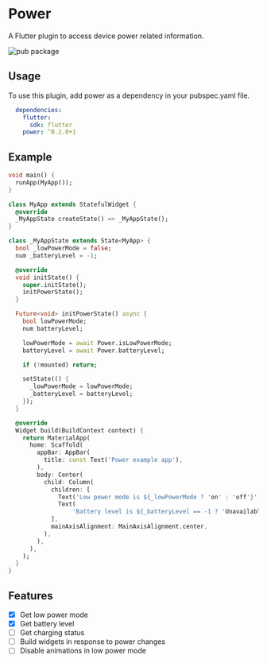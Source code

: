# Power

A Flutter plugin to access device power related information.

![pub package](https://img.shields.io/pub/v/power.svg)

## Usage

To use this plugin, add power as a dependency in your pubspec.yaml file.

``` yaml
  dependencies:
    flutter:
      sdk: flutter
    power: ^0.2.0+1
```

## Example

``` dart
void main() {
  runApp(MyApp());
}

class MyApp extends StatefulWidget {
  @override
  _MyAppState createState() => _MyAppState();
}

class _MyAppState extends State<MyApp> {
  bool _lowPowerMode = false;
  num _batteryLevel = -1;

  @override
  void initState() {
    super.initState();
    initPowerState();
  }

  Future<void> initPowerState() async {
    bool lowPowerMode;
    num batteryLevel;

    lowPowerMode = await Power.isLowPowerMode;
    batteryLevel = await Power.batteryLevel;

    if (!mounted) return;

    setState(() {
      _lowPowerMode = lowPowerMode;
      _batteryLevel = batteryLevel;
    });
  }

  @override
  Widget build(BuildContext context) {
    return MaterialApp(
      home: Scaffold(
        appBar: AppBar(
          title: const Text('Power example app'),
        ),
        body: Center(
          child: Column(
            children: [
              Text('Low power mode is ${_lowPowerMode ? 'on' : 'off'}'),
              Text(
                  'Battery level is ${_batteryLevel == -1 ? 'Unavailable' : _batteryLevel}'),
            ],
            mainAxisAlignment: MainAxisAlignment.center,
          ),
        ),
      ),
    );
  }
}
```

## Features

- [x] Get low power mode
- [x] Get battery level
- [ ] Get charging status
- [ ] Build widgets in response to power changes
- [ ] Disable animations in low power mode
